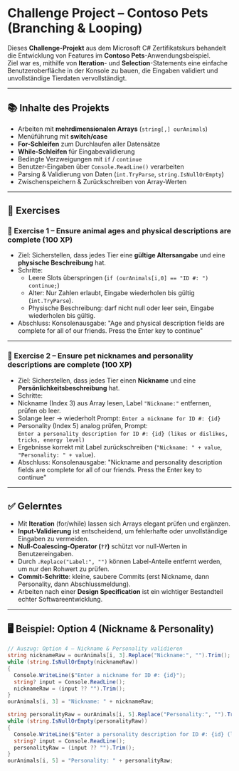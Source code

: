 ﻿# Challenge Project – Contoso Pets (Branching & Looping)

Dieses **Challenge-Projekt** aus dem Microsoft C# Zertifikatskurs behandelt die Entwicklung von Features im **Contoso Pets**-Anwendungsbeispiel.  
Ziel war es, mithilfe von **Iteration**- und **Selection**-Statements eine einfache Benutzeroberfläche in der Konsole zu bauen, die Eingaben validiert und unvollständige Tierdaten vervollständigt.  

---

## 📚 Inhalte des Projekts
- Arbeiten mit **mehrdimensionalen Arrays** (`string[,] ourAnimals`)  
- Menüführung mit **switch/case**  
- **For-Schleifen** zum Durchlaufen aller Datensätze  
- **While-Schleifen** für Eingabevalidierung  
- Bedingte Verzweigungen mit `if` / `continue`  
- Benutzer-Eingaben über `Console.ReadLine()` verarbeiten  
- Parsing & Validierung von Daten (`int.TryParse`, `string.IsNullOrEmpty`)  
- Zwischenspeichern & Zurückschreiben von Array-Werten  

---

## 🏹 Exercises

### 🎯 Exercise 1 – Ensure animal ages and physical descriptions are complete (100 XP)
- Ziel: Sicherstellen, dass jedes Tier eine **gültige Altersangabe** und eine **physische Beschreibung** hat.  
- Schritte:
  - Leere Slots überspringen (`if (ourAnimals[i,0] == "ID #: ") continue;`)  
  - Alter: Nur Zahlen erlaubt, Eingabe wiederholen bis gültig (`int.TryParse`).  
  - Physische Beschreibung: darf nicht null oder leer sein, Eingabe wiederholen bis gültig.  
- Abschluss: Konsolenausgabe: "Age and physical description fields are complete for all of our friends.
Press the Enter key to continue"

---

### 🎯 Exercise 2 – Ensure pet nicknames and personality descriptions are complete (100 XP)
- Ziel: Sicherstellen, dass jedes Tier einen **Nickname** und eine **Persönlichkeitsbeschreibung** hat.  
- Schritte:
- Nickname (Index 3) aus Array lesen, Label `"Nickname:"` entfernen, prüfen ob leer.  
- Solange leer → wiederholt Prompt: `Enter a nickname for ID #: {id}`  
- Personality (Index 5) analog prüfen, Prompt:  
  `Enter a personality description for ID #: {id} (likes or dislikes, tricks, energy level)`  
- Ergebnisse korrekt mit Label zurückschreiben (`"Nickname: " + value`, `"Personality: " + value`).  
- Abschluss: Konsolenausgabe: "Nickname and personality description fields are complete for all of our friends.
Press the Enter key to continue"

---

## ✅ Gelerntes
- Mit **Iteration** (for/while) lassen sich Arrays elegant prüfen und ergänzen.  
- **Input-Validierung** ist entscheidend, um fehlerhafte oder unvollständige Eingaben zu vermeiden.  
- **Null-Coalescing-Operator (`??`)** schützt vor null-Werten in Benutzereingaben.  
- Durch `.Replace("Label:", "")` können Label-Anteile entfernt werden, um nur den Rohwert zu prüfen.  
- **Commit-Schritte**: kleine, saubere Commits (erst Nickname, dann Personality, dann Abschlussmeldung).  
- Arbeiten nach einer **Design Specification** ist ein wichtiger Bestandteil echter Softwareentwicklung.  

---

## 🖥 Beispiel: Option 4 (Nickname & Personality)
```csharp
// Auszug: Option 4 – Nickname & Personality validieren
string nicknameRaw = ourAnimals[i, 3].Replace("Nickname:", "").Trim();
while (string.IsNullOrEmpty(nicknameRaw))
{
  Console.WriteLine($"Enter a nickname for ID #: {id}");
  string? input = Console.ReadLine();
  nicknameRaw = (input ?? "").Trim();
}
ourAnimals[i, 3] = "Nickname: " + nicknameRaw;

string personalityRaw = ourAnimals[i, 5].Replace("Personality:", "").Trim();
while (string.IsNullOrEmpty(personalityRaw))
{
  Console.WriteLine($"Enter a personality description for ID #: {id} (likes or dislikes, tricks, energy level)");
  string? input = Console.ReadLine();
  personalityRaw = (input ?? "").Trim();
}
ourAnimals[i, 5] = "Personality: " + personalityRaw;


